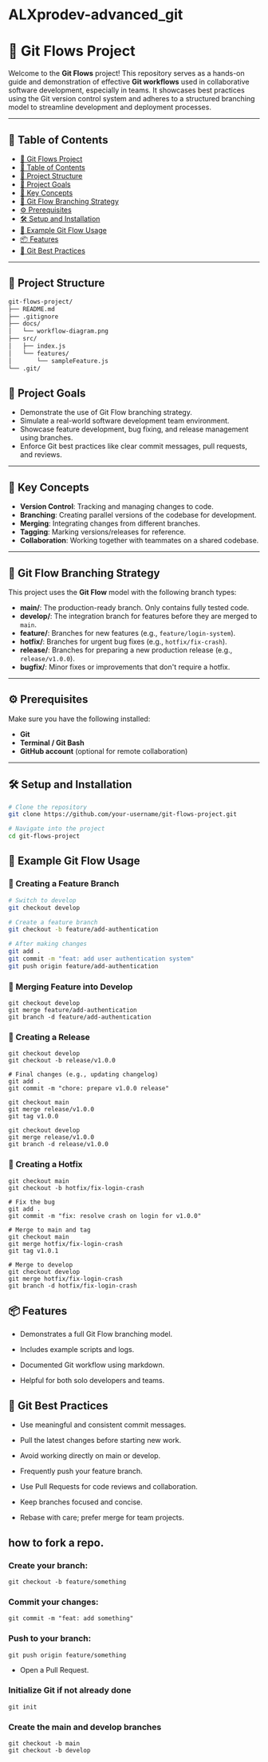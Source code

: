 # ALXprodev-advanced_git

# 📌 Git Flows Project

Welcome to the **Git Flows** project! This repository serves as a hands-on guide and demonstration of effective **Git workflows** used in collaborative software development, especially in teams. It showcases best practices using the Git version control system and adheres to a structured branching model to streamline development and deployment processes.

---

## 📖 Table of Contents

- [📌 Git Flows Project](#-git-flows-project)
- [📖 Table of Contents](#-table-of-contents)
- [📂 Project Structure](#-project-structure)
- [🚀 Project Goals](#-project-goals)
- [🧠 Key Concepts](#-key-concepts)
- [🌱 Git Flow Branching Strategy](#-git-flow-branching-strategy)
- [⚙️ Prerequisites](#️-prerequisites)
- [🛠️ Setup and Installation](#️-setup-and-installation)
- [📸 Example Git Flow Usage](#-example-git-flow-usage)
- [📦 Features](#-features)
- [📑 Git Best Practices](#-git-best-practices)
  
---

## 📂 Project Structure

```bash
git-flows-project/
├── README.md
├── .gitignore
├── docs/
│   └── workflow-diagram.png
├── src/
│   ├── index.js
│   └── features/
│       └── sampleFeature.js
└── .git/
```
## 🚀 Project Goals

- Demonstrate the use of Git Flow branching strategy.
- Simulate a real-world software development team environment.
- Showcase feature development, bug fixing, and release management using branches.
- Enforce Git best practices like clear commit messages, pull requests, and reviews.

---

## 🧠 Key Concepts

- **Version Control**: Tracking and managing changes to code.
- **Branching**: Creating parallel versions of the codebase for development.
- **Merging**: Integrating changes from different branches.
- **Tagging**: Marking versions/releases for reference.
- **Collaboration**: Working together with teammates on a shared codebase.

---

## 🌱 Git Flow Branching Strategy

This project uses the **Git Flow** model with the following branch types:

- **main/**: The production-ready branch. Only contains fully tested code.
- **develop/**: The integration branch for features before they are merged to `main`.
- **feature/**: Branches for new features (e.g., `feature/login-system`).
- **hotfix/**: Branches for urgent bug fixes (e.g., `hotfix/fix-crash`).
- **release/**: Branches for preparing a new production release (e.g., `release/v1.0.0`).
- **bugfix/**: Minor fixes or improvements that don't require a hotfix.

---

## ⚙️ Prerequisites

Make sure you have the following installed:

- **Git**
- **Terminal / Git Bash**
- **GitHub account** (optional for remote collaboration)

---

## 🛠️ Setup and Installation

```bash
# Clone the repository
git clone https://github.com/your-username/git-flows-project.git

# Navigate into the project
cd git-flows-project
```
## 📸 Example Git Flow Usage
### 🔧 Creating a Feature Branch
```bash
# Switch to develop
git checkout develop

# Create a feature branch
git checkout -b feature/add-authentication

# After making changes
git add .
git commit -m "feat: add user authentication system"
git push origin feature/add-authentication
```
### 🔁 Merging Feature into Develop
```
git checkout develop
git merge feature/add-authentication
git branch -d feature/add-authentication
```
### 🚀 Creating a Release
```
git checkout develop
git checkout -b release/v1.0.0

# Final changes (e.g., updating changelog)
git add .
git commit -m "chore: prepare v1.0.0 release"

git checkout main
git merge release/v1.0.0
git tag v1.0.0

git checkout develop
git merge release/v1.0.0
git branch -d release/v1.0.0
```
### 🐞 Creating a Hotfix
```
git checkout main
git checkout -b hotfix/fix-login-crash

# Fix the bug
git add .
git commit -m "fix: resolve crash on login for v1.0.0"

# Merge to main and tag
git checkout main
git merge hotfix/fix-login-crash
git tag v1.0.1

# Merge to develop
git checkout develop
git merge hotfix/fix-login-crash
git branch -d hotfix/fix-login-crash
```
## 📦 Features
- Demonstrates a full Git Flow branching model.

- Includes example scripts and logs.

- Documented Git workflow using markdown.

- Helpful for both solo developers and teams.

## 📑 Git Best Practices
- Use meaningful and consistent commit messages.

- Pull the latest changes before starting new work.

- Avoid working directly on main or develop.

- Frequently push your feature branch.

- Use Pull Requests for code reviews and collaboration.

- Keep branches focused and concise.

- Rebase with care; prefer merge for team projects.


## how to fork a repo.

### Create your branch:

```
git checkout -b feature/something
```
### Commit your changes:

```
git commit -m "feat: add something"
```
### Push to your branch:

```
git push origin feature/something
```
- Open a Pull Request.


### Initialize Git if not already done
```
git init
```
### Create the main and develop branches
```
git checkout -b main
git checkout -b develop
```
